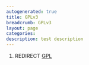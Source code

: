 ```yaml
---
autogenerated: true
title: GPLv3
breadcrumb: GPLv3
layout: page
categories: 
description: test description
---
```


1.  REDIRECT [GPL](GPL)
